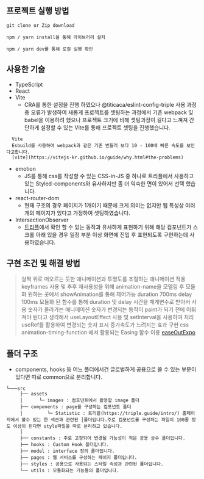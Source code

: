 ## 프로젝트 실행 방법
```
git clone or Zip download

npm / yarn install을 통해 라이브러리 설치

npm / yarn dev를 통해 로컬 실행 확인

```

## 사용한 기술
* TypeScript
* React
* Vite
  - CRA를 통한 설정을 진행 하였으나 @titicaca/eslint-config-triple 사용 과정 중 오류가 발생하여 새롭게 프로젝트를 셋팅하는 과정에서 기존 webpack 및 babel을 이용하려 했으나 프로젝트 크기에 비해 셋팅과정이 길다고 느껴져 간단하게 설정할 수 있는 Vite를 통해 프로젝트 셋팅을 진행했습니다.
```
  Vite
  Esbuild를 사용하여 webpack과 같은 기존 번들러 보다 10 - 100배 빠른 속도를 보인다고합니다.
  [vite](https://vitejs-kr.github.io/guide/why.html#the-problems)
```
* emotion
  - JS를 통해 css를 작성할 수 있는 CSS-in-JS 중 하나로 트리플에서 사용하고 있는 Styled-components와 유사하지만 좀 더 익숙한 면이 있어서 선택 했습니다.
* react-router-dom
  - 현재 구조의 경우 페이지가 1개이기 때문에 크게 의미는 없지만 웹 특성상 여러개의 페이지가 있다고 가정하여 셋팅하였습니다.
* IntersectionObserver
  - [트리플](https://triple.guide/intro/)에서 확인 할 수 있는 동작과 유사하게 표현하기 위해 해당 컴포넌트가 스크롤 아래 있을 경우 일정 부분 이상 화면에 진입 후 표현되도록 구현하는데 사용하였습니다.

## 구현 조건 및 해결 방법
> 살짝 위로 떠오르는 듯한 애니메이션과 투명도를 조절하는 애니메이션 적용
  keyframes 사용 및 추후 재사용성을 위해 animation-name을 모델링 후 모듈화 원하는 곳에서 showAnimation를 통해 제어가능
> duration 700ms delay 100ms 
  모듈화 된 함수를 통해 duration 및 delay 시간을 매게변수로 받아서 사용
> 숫자가 올라가는 애니메이션
  숫자가 변경되는 동작이 paint가 되기 전에 이뤄져야 된다고 생각해서 useLayoutEffect 사용 및 setInterval을 사용하여 처리 useRef를 활용하여 변경되는 숫자 표시 
> 증가속도가 느려지는 효과 구현
  css animation-timing-function 에서 활용되는 Easing 함수 이용
  [easeOutExpo](https://easings.net/ko#easeOutExpo)

## 폴더 구조
  - components, hooks 등 어느 폴더에서건 글로벌하게 공용으로 쓸 수 있는 부분이 있다면 따로 common으로 분리합니다.
```
└───src
     ├── assets
     │      └─ images : 컴포넌트에서 활용할 image 폴더 
     ├── components : page를 구성하는 컴포넌트 폴더
     │         └─ Statistic : 트리플(https://triple.guide/intro/) 홈페이지에서 볼수 있는 한 섹션과 관련된 │폴더입니다.주로 컴포넌트를 구성파는 파일이 100줄 정도 이상이 된다면 style파일을 따로 분리하고 있습니다.
     │
     ├── constants : 주로 고정되어 변경될 가능성이 적은 공용 상수 폴더입니다.
     ├── hooks : Custom Hook 폴더입니다.
     ├── model : interface 정의 폴더입니다.
     ├── pages : 웹 서비스를 구성하는 페이지 폴더입니다.
     ├── styles : 공용으로 사용되는 스타일 속성과 관련된 폴더입니다.
     └── utils : 모듈화되는 기능들의 폴더입니다.
```